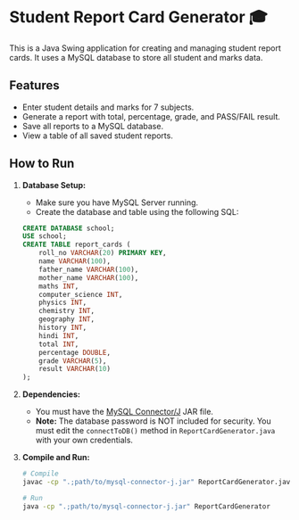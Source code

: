 # Student Report Card Generator 🎓

This is a Java Swing application for creating and managing student report cards. It uses a MySQL database to store all student and marks data.

## Features
- Enter student details and marks for 7 subjects.
- Generate a report with total, percentage, grade, and PASS/FAIL result.
- Save all reports to a MySQL database.
- View a table of all saved student reports.

## How to Run

1.  **Database Setup:**
    - Make sure you have MySQL Server running.
    - Create the database and table using the following SQL:
    ```sql
    CREATE DATABASE school;
    USE school;
    CREATE TABLE report_cards (
        roll_no VARCHAR(20) PRIMARY KEY,
        name VARCHAR(100),
        father_name VARCHAR(100),
        mother_name VARCHAR(100),
        maths INT,
        computer_science INT,
        physics INT,
        chemistry INT,
        geography INT,
        history INT,
        hindi INT,
        total INT,
        percentage DOUBLE,
        grade VARCHAR(5),
        result VARCHAR(10)
    );
    ```

2.  **Dependencies:**
    - You must have the [MySQL Connector/J](https://dev.mysql.com/downloads/connector/j/) JAR file.
    - **Note:** The database password is NOT included for security. You must edit the `connectToDB()` method in `ReportCardGenerator.java` with your own credentials.

3.  **Compile and Run:**
    ```bash
    # Compile
    javac -cp ".;path/to/mysql-connector-j.jar" ReportCardGenerator.java

    # Run
    java -cp ".;path/to/mysql-connector-j.jar" ReportCardGenerator
    ```